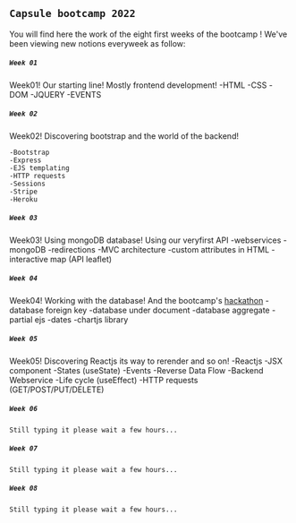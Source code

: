 ## `Capsule bootcamp 2022`

You will find here the work of the eight first weeks of the bootcamp !
We've been viewing new notions everyweek as follow:

##### `Week 01`
Week01! Our starting line! Mostly frontend development!
    -HTML
    -CSS
    -DOM
    -JQUERY
    -EVENTS

##### `Week 02`
Week02! Discovering bootstrap and the world of the backend!

    -Bootstrap
    -Express
    -EJS templating
    -HTTP requests
    -Sessions
    -Stripe
    -Heroku

##### `Week 03`
Week03! Using mongoDB database! Using our veryfirst API
    -webservices
    -mongoDB
    -redirections
    -MVC architecture
    -custom attributes in HTML
    -interactive map (API leaflet)

##### `Week 04`
Week04! Working with the database! And the bootcamp's [hackathon](https://github.com/CChristian-hub/ticketac)
    -database foreign key
    -database under document
    -database aggregate
    -partial ejs
    -dates
    -chartjs library

##### `Week 05`
Week05! Discovering Reactjs its way to rerender and so on!
    -Reactjs
    -JSX component
    -States (useState)
    -Events
    -Reverse Data Flow
    -Backend Webservice
    -Life cycle (useEffect)
    -HTTP requests (GET/POST/PUT/DELETE)


##### `Week 06`
    Still typing it please wait a few hours...
##### `Week 07`
    Still typing it please wait a few hours...
##### `Week 08`
    Still typing it please wait a few hours...
